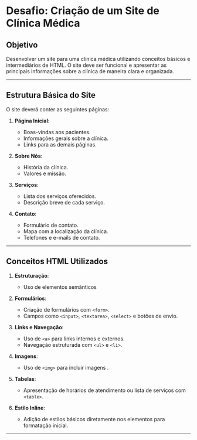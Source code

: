 # Desafio: Criação de um Site de Clínica Médica

## Objetivo
Desenvolver um site para uma clínica médica utilizando conceitos básicos e intermediários de HTML. O site deve ser funcional e apresentar as principais informações sobre a clínica de maneira clara e organizada.

---

## Estrutura Básica do Site

O site deverá conter as seguintes páginas:

1. **Página Inicial**: 
   - Boas-vindas aos pacientes.
   - Informações gerais sobre a clínica.
   - Links para as demais páginas.

2. **Sobre Nós**: 
   - História da clínica.
   - Valores e missão.

3. **Serviços**: 
   - Lista dos serviços oferecidos.
   - Descrição breve de cada serviço.

4. **Contato**: 
   - Formulário de contato.
   - Mapa com a localização da clínica.
   - Telefones e e-mails de contato.

---

## Conceitos HTML Utilizados

1. **Estruturação**:
   - Uso de elementos semânticos 
2. **Formulários**:
   - Criação de formulários com `<form>`.
   - Campos como `<input>`, `<textarea>`, `<select>` e botões de envio.

3. **Links e Navegação**:
   - Uso de `<a>` para links internos e externos.
   - Navegação estruturada com `<ul>` e `<li>`.

4. **Imagens**:
   - Uso de `<img>` para incluir imagens .

5. **Tabelas**:
   - Apresentação de horários de atendimento ou lista de serviços com `<table>`.

6. **Estilo Inline**:
   - Adição de estilos básicos diretamente nos elementos para formatação inicial.

---


